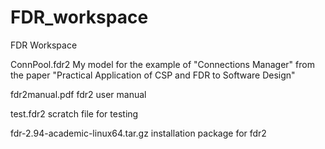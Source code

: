 FDR_workspace
=============

FDR Workspace

ConnPool.fdr2
  My model for the example of "Connections Manager" from the paper 
  "Practical Application of CSP and FDR to Software Design"

fdr2manual.pdf
  fdr2 user manual

test.fdr2
  scratch file for testing

fdr-2.94-academic-linux64.tar.gz
  installation package for fdr2




